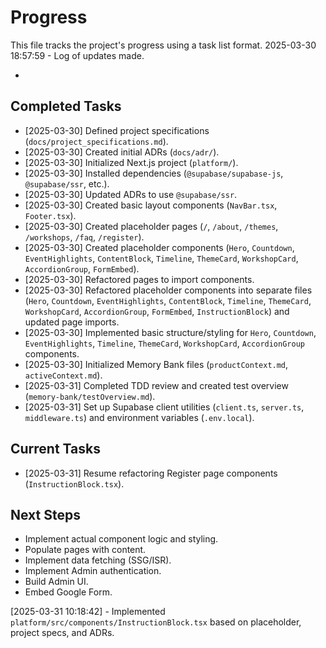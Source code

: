 # Progress

This file tracks the project's progress using a task list format.
2025-03-30 18:57:59 - Log of updates made.

*

## Completed Tasks

*   [2025-03-30] Defined project specifications (`docs/project_specifications.md`).
*   [2025-03-30] Created initial ADRs (`docs/adr/`).
*   [2025-03-30] Initialized Next.js project (`platform/`).
*   [2025-03-30] Installed dependencies (`@supabase/supabase-js`, `@supabase/ssr`, etc.).
*   [2025-03-30] Updated ADRs to use `@supabase/ssr`.
*   [2025-03-30] Created basic layout components (`NavBar.tsx`, `Footer.tsx`).
*   [2025-03-30] Created placeholder pages (`/`, `/about`, `/themes`, `/workshops`, `/faq`, `/register`).
*   [2025-03-30] Created placeholder components (`Hero`, `Countdown`, `EventHighlights`, `ContentBlock`, `Timeline`, `ThemeCard`, `WorkshopCard`, `AccordionGroup`, `FormEmbed`).
*   [2025-03-30] Refactored pages to import components.
*   [2025-03-30] Refactored placeholder components into separate files (`Hero`, `Countdown`, `EventHighlights`, `ContentBlock`, `Timeline`, `ThemeCard`, `WorkshopCard`, `AccordionGroup`, `FormEmbed`, `InstructionBlock`) and updated page imports.
*   [2025-03-30] Implemented basic structure/styling for `Hero`, `Countdown`, `EventHighlights`, `Timeline`, `ThemeCard`, `WorkshopCard`, `AccordionGroup` components.
*   [2025-03-30] Initialized Memory Bank files (`productContext.md`, `activeContext.md`).
*   [2025-03-31] Completed TDD review and created test overview (`memory-bank/testOverview.md`).
*   [2025-03-31] Set up Supabase client utilities (`client.ts`, `server.ts`, `middleware.ts`) and environment variables (`.env.local`).

## Current Tasks
*   [2025-03-31] Resume refactoring Register page components (`InstructionBlock.tsx`).
## Next Steps

*   Implement actual component logic and styling.
*   Populate pages with content.
*   Implement data fetching (SSG/ISR).
*   Implement Admin authentication.
*   Build Admin UI.
*   Embed Google Form.

[2025-03-31 10:18:42] - Implemented `platform/src/components/InstructionBlock.tsx` based on placeholder, project specs, and ADRs.